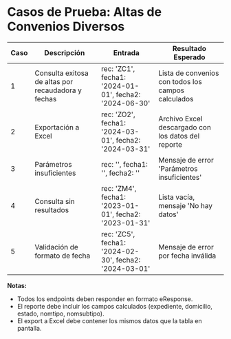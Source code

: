 # Casos de Prueba: Altas de Convenios Diversos

| Caso | Descripción | Entrada | Resultado Esperado |
|------|-------------|---------|-------------------|
| 1 | Consulta exitosa de altas por recaudadora y fechas | rec: 'ZC1', fecha1: '2024-01-01', fecha2: '2024-06-30' | Lista de convenios con todos los campos calculados |
| 2 | Exportación a Excel | rec: 'ZO2', fecha1: '2024-03-01', fecha2: '2024-03-31' | Archivo Excel descargado con los datos del reporte |
| 3 | Parámetros insuficientes | rec: '', fecha1: '', fecha2: '' | Mensaje de error 'Parámetros insuficientes' |
| 4 | Consulta sin resultados | rec: 'ZM4', fecha1: '2023-01-01', fecha2: '2023-01-31' | Lista vacía, mensaje 'No hay datos' |
| 5 | Validación de formato de fecha | rec: 'ZC5', fecha1: '2024-02-30', fecha2: '2024-03-01' | Mensaje de error por fecha inválida |

**Notas:**
- Todos los endpoints deben responder en formato eResponse.
- El reporte debe incluir los campos calculados (expediente, domicilio, estado, nomtipo, nomsubtipo).
- El export a Excel debe contener los mismos datos que la tabla en pantalla.
